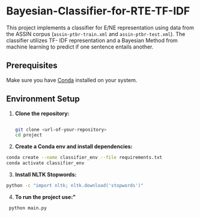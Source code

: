 # Bayesian-Classifier-for-RTE-TF-IDF


This project implements a classifier for E/NE representation using data from the ASSIN corpus (`assin-ptbr-train.xml` and `assin-ptbr-test.xml`). The classifier utilizes TF- IDF representation and a Bayesian Method from machine learning to predict if one sentence entails another.

## Prerequisites

Make sure you have [Conda](https://docs.conda.io/en/latest/miniconda.html) installed on your system.

## Environment Setup

1. **Clone the repository:**

   ```bash
   
   git clone <url-of-your-repository>
   cd project
   
2. **Create a Conda env and install dependencies:**

  ```bash
  conda create --name classifier_env --file requirements.txt
  conda activate classifier_env
```

3. **Install NLTK Stopwords:**

  ```bash
  python -c "import nltk; nltk.download('stopwords')"
```

4. **To run the project use:"**
  ```bash
   python main.py
```




 
